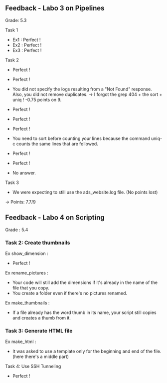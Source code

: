 ## Feedback - Labo 3 on Pipelines

Grade: 5.3

Task 1

- Ex1 : Perfect !
- Ex2 : Perfect !
- Ex3 : Perfect !

Task 2

- Perfect !
- Perfect !
- You did not specify the logs resulting from a "Not Found" response. Also, you did not remove duplicates.
-> I forgot the grep 404 + the sort + uniq ! -0.75 points on 9.

- Perfect !
- Perfect !
- Perfect !
- You need to sort before counting your lines because the command uniq-c counts the same lines that are followed.
- Perfect !
- Perfect !
- No answer.

Task 3

- We were expecting to still use the ads_website.log file. (No points lost)

-> 
Points: 7.7/9


## Feedback - Labo 4 on Scripting

Grade : 5.4

### Task 2: Create thumbnails

Ex show_dimension :
- Perfect !

Ex rename_pictures :

- Your code will still add the dimensions if it's already in the name of the file that you copy.
- You create a folder even if there's no pictures renamed.

Ex make_thumbnails :

- If a file already has the word thumb in its name, your script still copies and creates a thumb from it.

### Task 3: Generate HTML file

Ex make_html :
- It was asked to use a template only for the beginning and end of the file. (here there's a middle part)

Task 4: Use SSH Tunneling

- Perfect !


